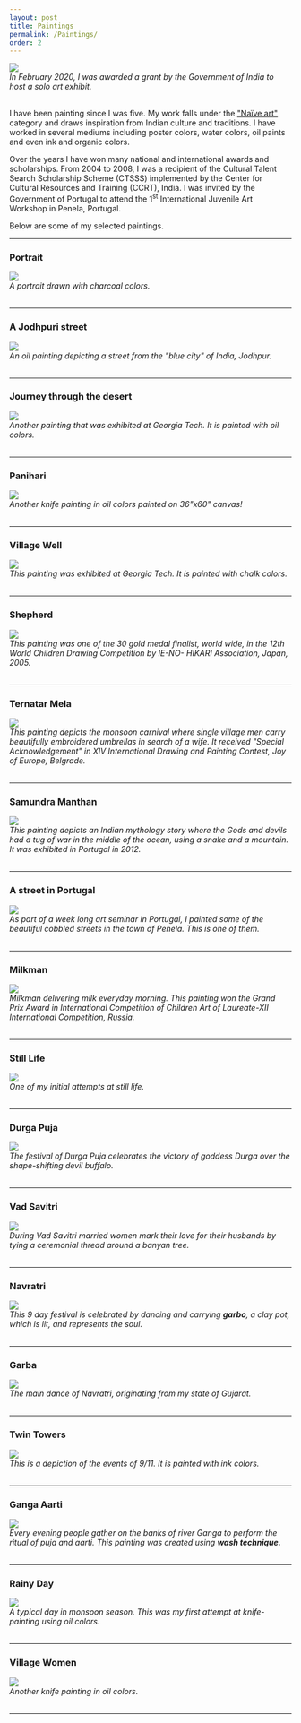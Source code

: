 ```yaml
---
layout: post
title: Paintings
permalink: /Paintings/
order: 2
---
```


<div class="img_painting">
	<img class="col three" src="/painting_gallery/exhibition.JPG" atl="Exhibition_2020">
</div>
<div class="col three caption">
	<i>In February 2020, I was awarded a grant by the Government of India to host a solo art exhibit.<br/> </i>
</div>
<br/>

I have been painting since I was five. My work falls under the <a href="https://en.wikipedia.org/wiki/Na%C3%AFve_art" target="blank">"Naïve art"</a> category and draws inspiration from Indian culture and traditions. I have worked in several mediums including poster colors, water colors, oil paints and even ink and organic colors.

Over the years I have won many national and international awards and scholarships. From 2004 to 2008, I was a recipient of the Cultural Talent Search Scholarship Scheme (CTSSS) implemented by the Center for Cultural Resources and Training (CCRT), India. I was invited by the Government of Portugal
to attend the 1<sup>st</sup> International Juvenile Art Workshop in Penela, Portugal.

Below are some of my selected paintings.
<br/>
<hr/>

<div class="header-bar">
  <h3>Portrait</h3>
</div>
<div class="img_painting">
	<img class="col three" src="/painting_gallery/portrait.JPG" atl="Portrait">
</div>
<div class="col three caption">                          
	<i>A portrait drawn with charcoal colors.<br/>  </i>
</div>

<br/>
<hr/>

<div class="header-bar">
  <h3>A Jodhpuri street</h3>
</div>
<div class="img_painting">
	<img class="col three" src="/painting_gallery/jodhpur.JPG" atl="Jodhpur">
</div>
<div class="col three caption">                          
	<i>An oil painting depicting a street from the "blue city" of India, Jodhpur.<br/>  </i>
</div>

<br/>
<hr/>

<div class="header-bar">
  <h3>Journey through the desert</h3>
</div>
<div class="img_painting">
	<img class="col three" src="/painting_gallery/desert.jpg" atl="Desert">
</div>
<div class="col three caption">                          
	<i>Another painting that was exhibited at Georgia Tech. It is painted with oil colors.<br/>  </i>
</div>

<br/>
<hr/>

<div class="header-bar">
  <h3>Panihari</h3>
</div>
<div class="img_painting">
	<img class="col three" src="/painting_gallery/panihari_oil.jpg" atl="Panihari">
</div>
<div class="col three caption">                          
	<i>Another knife painting in oil colors painted on 36"x60" canvas! <br/>  </i>
</div>

<br/>
<hr/>

<div class="header-bar">
  <h3>Village Well</h3>
</div>
<div class="img_painting">
	<img class="col three" src="/painting_gallery/village_well.jpg" atl="Village Well">
</div>
<div class="col three caption">                          
	<i>This painting was exhibited at Georgia Tech. It is painted with chalk colors.<br/>  </i>
</div>

<br/>
<hr/>

<div class="header-bar">
  <h3>Shepherd</h3>
</div>
<div class="img_painting">
	<img class="col three" src="/painting_gallery/shephard_japan.jpg" atl="Shepherd">
</div>
<div class="col three caption">
	<i>This painting was one of the 30 gold medal finalist, world wide, in the 12th World Children Drawing Competition by
IE-NO- HIKARI Association, Japan, 2005.<br/>  </i>
</div>
<br/>
<hr/>

<div class="header-bar">
  <h3>Ternatar Mela</h3>
</div>
<div class="img_painting">
	<img class="col three" src="/painting_gallery/ternatar_mela.jpg" atl="Ternater Mela">
</div>
<div class="col three caption">
	<i>This painting depicts the monsoon carnival where single village men carry beautifully embroidered umbrellas in search of a wife. It received "Special Acknowledgement" in XIV International Drawing and Painting Contest, Joy of Europe, Belgrade. <br/></i>
</div>
<br/>
<hr/>

<div class="header-bar">
  <h3>Samundra Manthan</h3>
</div>
<div class="img_painting">
	<img class="col three" src="/painting_gallery/samundra_manthan.jpg" atl="Samudra Manthan">
</div>
<div class="col three caption">
	<i>This painting depicts an Indian mythology story where the Gods and devils had a tug of war in the middle of the ocean, using a snake and a mountain. It was exhibited in Portugal in 2012.<br/>  </i>
</div>

<br/>
<hr/>

<div class="header-bar">
  <h3>A street in Portugal</h3>
</div>
<div class="img_painting">
	<img src="/painting_gallery/landscape_portugal.jpg" atl="landscape_portugal" >
</div>
<div class="col three caption">
	<i>As part of a week long art seminar in Portugal, I painted some of the beautiful cobbled streets in the town of Penela. This is one of them. <br/>  </i>
</div>

<br/>                                                                                                               
<hr/>

<div class="header-bar">
  <h3>Milkman</h3>
</div>
<div class="img_painting">
	<img class="col three" src="/painting_gallery/milkman.jpg" atl="Milkman">
</div>
<div class="col three caption">                          
	<i>Milkman delivering milk everyday morning.
  This painting won the Grand Prix Award in International Competition of Children Art of Laureate-XII
  International Competition, Russia.<br/>  </i>
</div>

<br/>
<hr/>

<div class="header-bar">
  <h3>Still Life</h3>
</div>
<div class="img_painting">
	<img class="col three" src="/painting_gallery/still_life.jpg" atl="Still life">
</div>
<div class="col three caption">                          
	<i>One of my initial attempts at still life.<br/>  </i>
</div>

<br/>
<hr/>

<div class="header-bar">
  <h3>Durga Puja</h3>
</div>
<div class="img_painting">
	<img class="col three" src="/painting_gallery/scan1.jpg" atl="Durga Puja">
</div>
<div class="col three caption">                          
	<i>The festival of Durga Puja celebrates the victory of goddess Durga over the shape-shifting devil buffalo.<br/>  </i>
</div>

<br/>
<hr/>

<div class="header-bar">
  <h3>Vad Savitri</h3>
</div>
<div class="img_painting">
	<img class="col three" src="/painting_gallery/vad_savitri.jpg" atl="Vad Savitri">
</div>
<div class="col three caption">                          
	<i>During Vad Savitri married women mark their love for their husbands by tying a ceremonial thread around a banyan tree. <br/>  </i>
</div>

<br/>
<hr/>

<!--div class="header-bar">
  <h3>Diwali</h3>
</div>
<div class="img_painting">
	<img class="col three" src="/painting_gallery/diwali.jpg" atl="Diwali">
</div>
<div class="col three caption">                          
	<i>The festival of lights is celebrated in honor of Lord Ram's victory of Ravana, by lighting fireworks and making rangoli. <br/>  </i>
</div>

<br/>
<hr/-->

<div class="header-bar">
  <h3>Navratri</h3>
</div>
<div class="img_painting">
	<img class="col three" src="/painting_gallery/navratri.jpg" atl="navratri">
</div>
<div class="col three caption">                          
	<i>This 9 day festival is celebrated by dancing and carrying <b>garbo</b>, a clay pot, which is lit, and represents the soul.<br/>  </i>
</div>

<br/>
<hr/>

<div class="header-bar">
  <h3>Garba</h3>
</div>
<div class="img_painting">
	<img class="col three" src="/painting_gallery/navratri2.jpg" atl="garba">
</div>
<div class="col three caption">                          
	<i>The main dance of Navratri, originating from my state of Gujarat.<br/>  </i>
</div>

<br/>
<hr/>

<div class="header-bar">
  <h3>Twin Towers</h3>
</div>
<div class="img_painting">
	<img class="col three" src="/painting_gallery/bin_laden.png" atl="9/11">
</div>
<div class="col three caption">                          
	<i>This is a depiction of the events of 9/11. It is painted with ink colors.<br/>  </i>
</div>

<br/>
<hr/>

<div class="header-bar">
  <h3>Ganga Aarti</h3>
</div>
<div class="img_painting">
	<img class="col three" src="/painting_gallery/ganga_arti.jpg" atl="Ganga arti">
</div>
<div class="col three caption">                          
	<i>Every evening people gather on the banks of river Ganga to perform the ritual of puja and aarti.
  This painting was created using <b>wash technique.</b><br/></i>
</div>

<br/>
<div class="h_line"></div>
<hr/>

<div class="header-bar">
  <h3>Rainy Day</h3>
</div>
<div class="img_painting">
	<img class="col three" src="/painting_gallery/rainy_day_oil.jpg" atl="Monsoon">
</div>
<div class="col three caption">                          
	<i>A typical day in monsoon season. This was my first attempt at knife-painting using oil colors.<br/>  </i>
</div>

<br/>
<hr/>

<div class="header-bar">
  <h3>Village Women</h3>
</div>
<div class="img_painting">
	<img class="col three" src="/painting_gallery/village_women_oiol.jpg" atl="Panihari">
</div>
<div class="col three caption">                          
	<i>Another knife painting in oil colors. <br/>  </i>
</div>

<br/>
<hr/>
